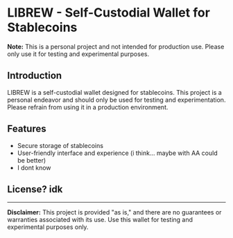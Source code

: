 # LIBREW - Self-Custodial Wallet for Stablecoins

**Note:** This is a personal project and not intended for production use. Please only use it for testing and experimental purposes.

<!-- ## Table of Contents

- [Introduction](#introduction)
- [Features](#features)
- [Getting Started](#getting-started)
- [Usage](#usage)
- [Contributing](#contributing)
- [License](#license) -->

## Introduction

LIBREW is a self-custodial wallet designed for stablecoins. This project is a personal endeavor and should only be used for testing and experimentation. Please refrain from using it in a production environment.

## Features

- Secure storage of stablecoins
- User-friendly interface and experience (i think... maybe with AA could be better)
- I dont know

<!-- ## Contributing

We welcome contributions to improve LIBREW. If you'd like to contribute, please follow these guidelines:

1. Fork the repository
2. Create a new branch: `git checkout -b feature-name`
3. Commit your changes: `git commit -m 'Add some feature'`
4. Push to the branch: `git push origin feature-name`
5. Open a pull request

Please ensure your code follows our coding standards and includes relevant tests. -->

## License? idk

<!-- This project is licensed under the [Your License Name] - see the [LICENSE](LICENSE) file for details. -->

---

**Disclaimer:** This project is provided "as is," and there are no guarantees or warranties associated with its use. Use this wallet for testing and experimental purposes only.

